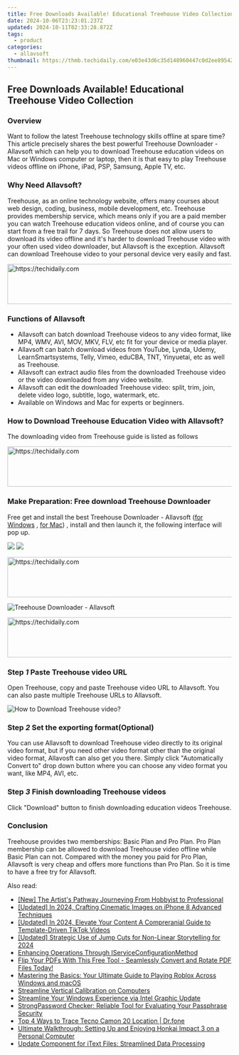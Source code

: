 ```yaml
---
title: Free Downloads Available! Educational Treehouse Video Collection
date: 2024-10-06T23:23:01.237Z
updated: 2024-10-11T02:33:28.872Z
tags:
  - product
categories:
  - allavsoft
thumbnail: https://thmb.techidaily.com/e03e43d6c35d148960447c0d2ee89542320d7730a8e124f95538e772fc1bdf8a.jpg
---
```


## Free Downloads Available! Educational Treehouse Video Collection

### Overview

Want to follow the latest Treehouse technology skills offline at spare time? This article precisely shares the best powerful Treehouse Downloader - Allavsoft which can help you to download Treehouse education videos on Mac or Windows computer or laptop, then it is that easy to play Treehouse videos offline on iPhone, iPad, PSP, Samsung, Apple TV, etc.

### Why Need Allavsoft?

Treehouse, as an online technology website, offers many courses about web design, coding, business, mobile development, etc. Treehouse provides membership service, which means only if you are a paid member you can watch Treehouse education videos online, and of course you can start from a free trail for 7 days. So Treehouse does not allow users to download its video offline and it's harder to download Treehouse video with your often used video downloader, but Allavsoft is the exception. Allavsoft can download Treehouse video to your personal device very easily and fast.

<!-- affiliate ads begin -->
<a href="https://appsumo.8odi.net/c/5597632/2105867/7443" target="_top" id="2105867">
  <img src="//a.impactradius-go.com/display-ad/7443-2105867" border="0" alt="https://techidaily.com" width="728" height="90"/>
</a>
<img height="0" width="0" src="https://appsumo.8odi.net/i/5597632/2105867/7443" style="position:absolute;visibility:hidden;" border="0" />
<!-- affiliate ads end -->

### Functions of Allavsoft

* Allavsoft can batch download Treehouse videos to any video format, like MP4, WMV, AVI, MOV, MKV, FLV, etc fit for your device or media player.
* Allavsoft can batch download videos from YouTube, Lynda, Udemy, LearnSmartsystems, Telly, Vimeo, eduCBA, TNT, Yinyuetai, etc as well as Treehouse.
* Allavsoft can extract audio files from the downloaded Treehouse video or the video downloaded from any video website.
* Allavsoft can edit the downloaded Treehouse video: split, trim, join, delete video logo, subtitle, logo, watermark, etc.
* Available on Windows and Mac for experts or beginners.

### How to Download Treehouse Education Video with Allavsoft?

The downloading video from Treehouse guide is listed as follows

<!-- affiliate ads begin -->
<a href="https://appsumo.8odi.net/c/5597632/2123738/7443" target="_top" id="2123738">
  <img src="//a.impactradius-go.com/display-ad/7443-2123738" border="0" alt="https://techidaily.com" width="600" height="90"/>
</a>
<img height="0" width="0" src="https://appsumo.8odi.net/i/5597632/2123738/7443" style="position:absolute;visibility:hidden;" border="0" />
<!-- affiliate ads end -->

### Make Preparation: Free download Treehouse Downloader

Free get and install the best Treehouse Downloader - Allavsoft ([for Windows](https://tools.techidaily.com/allavsoft/products/) , [for Mac](https://tools.techidaily.com/allavsoft/products/)) , install and then launch it, the following interface will pop up.

[![](https://www.allavsoft.com/how-to/../images/how-to/free-download-win.jpg)](https://tools.techidaily.com/allavsoft/products/) [![](https://www.allavsoft.com/how-to/../images/how-to/free-download-mac.jpg)](https://tools.techidaily.com/allavsoft/products/)

<!-- affiliate ads begin -->
<a href="https://appsumo.8odi.net/c/5597632/2082530/7443" target="_top" id="2082530">
  <img src="//a.impactradius-go.com/display-ad/7443-2082530" border="0" alt="https://techidaily.com" width="728" height="90"/>
</a>
<img height="0" width="0" src="https://appsumo.8odi.net/i/5597632/2082530/7443" style="position:absolute;visibility:hidden;" border="0" />
<!-- affiliate ads end -->

![Treehouse Downloader - Allavsoft](https://www.allavsoft.com/how-to/../images/allavsoft/screen-shot-600.jpg)

<!-- affiliate ads begin -->
<a href="https://appsumo.8odi.net/c/5597632/2118312/7443" target="_top" id="2118312">
  <img src="//a.impactradius-go.com/display-ad/7443-2118312" border="0" alt="https://techidaily.com" width="728" height="90"/>
</a>
<img height="0" width="0" src="https://appsumo.8odi.net/i/5597632/2118312/7443" style="position:absolute;visibility:hidden;" border="0" />
<!-- affiliate ads end -->

### Step _1_ Paste Treehouse video URL

Open Treehouse, copy and paste Treehouse video URL to Allavsoft. You can also paste multiple Treehouse URLs to Allavsoft.

![How to Download Treehouse video?](https://www.allavsoft.com/how-to/../images/how-to/dare-dorm-download/download-daredorm.jpg)

### Step _2_ Set the exporting format(Optional)

You can use Allavsoft to download Treehouse video directly to its original video format, but if you need other video format other than the original video format, Allavosft can also get you there. Simply click "Automatically Convert to" drop down button where you can choose any video format you want, like MP4, AVI, etc.

### Step _3_ Finish downloading Treehouse videos

Click "Download" button to finish downloading education videos Treehouse.

### Conclusion

Treehouse provides two memberships: Basic Plan and Pro Plan. Pro Plan membership can be allowed to download Treehouse video offline while Basic Plan can not. Compared with the money you paid for Pro Plan, Allavsoft is very cheap and offers more functions than Pro Plan. So it is time to have a free try for Allavsoft.

<ins class="adsbygoogle"
     style="display:block"
     data-ad-format="autorelaxed"
     data-ad-client="ca-pub-7571918770474297"
     data-ad-slot="1223367746"></ins>

<ins class="adsbygoogle"
     style="display:block"
     data-ad-client="ca-pub-7571918770474297"
     data-ad-slot="8358498916"
     data-ad-format="auto"
     data-full-width-responsive="true"></ins>

<span class="atpl-alsoreadstyle">Also read:</span>
<div><ul>
<li><a href="https://vp-tips.techidaily.com/new-the-artists-pathway-journeying-from-hobbyist-to-professional/"><u>[New] The Artist's Pathway Journeying From Hobbyist to Professional</u></a></li>
<li><a href="https://fox-access.techidaily.com/updated-in-2024-crafting-cinematic-images-on-iphone-8-advanced-techniques/"><u>[Updated] In 2024, Crafting Cinematic Images on iPhone 8 Advanced Techniques</u></a></li>
<li><a href="https://tiktok-videos.techidaily.com/updated-in-2024-elevate-your-content-a-compreranial-guide-to-template-driven-tiktok-videos/"><u>[Updated] In 2024, Elevate Your Content A Compreranial Guide to Template-Driven TikTok Videos</u></a></li>
<li><a href="https://youtube-blog.techidaily.com/ed-strategic-use-of-jump-cuts-for-non-linear-storytelling-for-2024/"><u>[Updated] Strategic Use of Jump Cuts for Non-Linear Storytelling for 2024</u></a></li>
<li><a href="https://fox-sys.techidaily.com/enhancing-operations-through-iserviceconfigurationmethod/"><u>Enhancing Operations Through IServiceConfigurationMethod</u></a></li>
<li><a href="https://fox-sys.techidaily.com/flip-your-pdfs-with-this-free-tool-seamlessly-convert-and-rotate-pdf-files-today/"><u>Flip Your PDFs With This Free Tool - Seamlessly Convert and Rotate PDF Files Today!</u></a></li>
<li><a href="https://fox-sys.techidaily.com/mastering-the-basics-your-ultimate-guide-to-playing-roblox-across-windows-and-macos/"><u>Mastering the Basics: Your Ultimate Guide to Playing Roblox Across Windows and macOS</u></a></li>
<li><a href="https://network-issues.techidaily.com/streamline-vertical-calibration-on-computers/"><u>Streamline Vertical Calibration on Computers</u></a></li>
<li><a href="https://network-issues.techidaily.com/streamline-your-windows-experience-via-intel-graphic-update/"><u>Streamline Your Windows Experience via Intel Graphic Update</u></a></li>
<li><a href="https://fox-sys.techidaily.com/strongpassword-checker-reliable-tool-for-evaluating-your-passphrase-security/"><u>StrongPassword Checker: Reliable Tool for Evaluating Your Passphrase Security</u></a></li>
<li><a href="https://android-location-track.techidaily.com/top-4-ways-to-trace-tecno-camon-20-location-drfone-by-drfone-virtual-android/"><u>Top 4 Ways to Trace Tecno Camon 20 Location | Dr.fone</u></a></li>
<li><a href="https://fox-sys.techidaily.com/ultimate-walkthrough-setting-up-and-enjoying-honkai-impact-3-on-a-personal-computer/"><u>Ultimate Walkthrough: Setting Up and Enjoying Honkai Impact 3 on a Personal Computer</u></a></li>
<li><a href="https://fox-sys.techidaily.com/update-component-for-itext-files-streamlined-data-processing/"><u>Update Component for iText Files: Streamlined Data Processing</u></a></li>
</ul></div>

